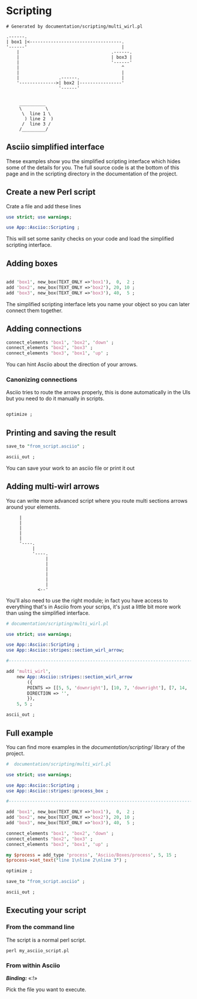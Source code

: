 # Scripting

```
# Generated by documentation/scripting/multi_wirl.pl

.------.
| box1 |<-----------------------------------.
'------'                                    |
    |                                   .------.
    |                                   | box3 |
    |                                   '------'
    |                                       ^
    |                                       |
    |               .------.                |
    '-------------->| box2 |----------------'
                    '------'


     __________
     \         \
      \  line 1 \
       ) line 2  )
      /  line 3 /
     /_________/

```

## Asciio simplified interface

These examples show you the simplified scripting interface which hides some of the details for you. The full source code is at the bottom of this page and in the scripting directory in the documentation of the project.

## Create a new Perl script

Crate a file and add these lines

```perl
use strict; use warnings;

use App::Asciio::Scripting ;
```

This will set some sanity checks on your code and load the simplified scripting interface.

## Adding boxes

```perl

add 'box1', new_box(TEXT_ONLY =>'box1'),  0,  2 ;
add 'box2', new_box(TEXT_ONLY =>'box2'), 20, 10 ;
add 'box3', new_box(TEXT_ONLY =>'box3'), 40,  5 ;
```

The simplified scripting interface lets you name your object so you can later connect them together.

## Adding connections

```perl
connect_elements 'box1', 'box2', 'down' ;
connect_elements 'box2', 'box3' ;
connect_elements 'box3', 'box1', 'up' ;
```

You can hint Asciio about the direction of your arrows.

### Canonizing connections

Asciio tries to route the arrows properly, this is done automatically in the UIs but you need to do it manually in scripts.

```perl

optimize ;

```

## Printing and saving the result

```perl
save_to "from_script.asciio" ;

ascii_out ;
```

You can save your work to an asciio file or print it out

## Adding multi-wirl arrows

You can write more advanced script where you route multi sections arrows around your elements.

```
     |
     |
     |
     |
     |
     '----.
          |
          '----.
               |
               |
               |
               |
               |
               |
            <--'
```

You'll also need to use the right module; in fact you have access to everything that's in Asciio from your scrips, it's just a little bit more work than using the simplified interface.

```perl
# documentation/scripting/multi_wirl.pl

use strict; use warnings;

use App::Asciio::Scripting ;
use App::Asciio::stripes::section_wirl_arrow;

#-----------------------------------------------------------------------------

add 'multi_wirl',
	new App::Asciio::stripes::section_wirl_arrow
		({
		POINTS => [[5, 5, 'downright'], [10, 7, 'downright'], [7, 14, 'downleft'], ],
		DIRECTION => '',
		}),
	5, 5 ;

ascii_out ;
```

## Full example

You can find more examples in the *documentation/scripting/* library of the project.

```perl
#  documentation/scripting/multi_wirl.pl

use strict; use warnings;

use App::Asciio::Scripting ;
use App::Asciio::stripes::process_box ;

#-----------------------------------------------------------------------------

add 'box1', new_box(TEXT_ONLY =>'box1'),  0,  2 ;
add 'box2', new_box(TEXT_ONLY =>'box2'), 20, 10 ;
add 'box3', new_box(TEXT_ONLY =>'box3'), 40,  5 ;

connect_elements 'box1', 'box2', 'down' ;
connect_elements 'box2', 'box3' ;
connect_elements 'box3', 'box1', 'up' ;

my $process = add_type 'process', 'Asciio/Boxes/process', 5, 15 ;
$process->set_text("line 1\nline 2\nline 3") ;

optimize ;

save_to "from_script.asciio" ;

ascii_out ;
```

## Executing your script

### From the command line

The script is a normal perl script.

```
perl my_asciio_script.pl
```

### From within Asciio

***Binding:*** «:!»

Pick the file you want to execute.


